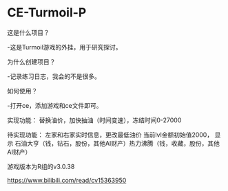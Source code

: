 # CE-Turmoil-P

这是什么项目？

-这是Turmoil游戏的外挂，用于研究探讨。

为什么创建项目？

-记录练习日志，我会的不是很多。

如何使用？

-打开ce，添加游戏和ce文件即可。


实现功能：
替换油价，加快抽油（时间变速），冻结时间0-27000

待实现功能：
左家和右家实时信息，更改最低油价
当前lvl金额初始值2000，
显示 石油大亨（钱，钻石，股份，其他AI财产）热力沸腾（钱，收藏，股份，其他AI财产）

游戏版本为R组的v3.0.38

https://www.bilibili.com/read/cv15363950
